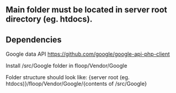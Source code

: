 
Main folder must be located in server root directory (eg. htdocs).
------------------------------------------------------------------
Dependencies
------------------------------------------------------------------
Google data API
https://github.com/google/google-api-php-client

Install /src/Google folder in floop/Vendor/Google

Folder structure should look like:
{server root (eg. htdocs)}/floop/Vendor/Google/{contents of /src/Google}
